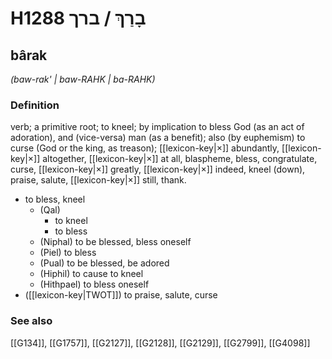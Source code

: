 # H1288 בָרַךְ / ברך

## bârak

_(baw-rak' | baw-RAHK | ba-RAHK)_

### Definition

verb; a primitive root; to kneel; by implication to bless God (as an act of adoration), and (vice-versa) man (as a benefit); also (by euphemism) to curse (God or the king, as treason); [[lexicon-key|×]] abundantly, [[lexicon-key|×]] altogether, [[lexicon-key|×]] at all, blaspheme, bless, congratulate, curse, [[lexicon-key|×]] greatly, [[lexicon-key|×]] indeed, kneel (down), praise, salute, [[lexicon-key|×]] still, thank.

- to bless, kneel
    - (Qal)
        - to kneel
        - to bless
    - (Niphal) to be blessed, bless oneself
    - (Piel) to bless
    - (Pual) to be blessed, be adored
    - (Hiphil) to cause to kneel
    - (Hithpael) to bless oneself
- ([[lexicon-key|TWOT]]) to praise, salute, curse
### See also

[[G134]], [[G1757]], [[G2127]], [[G2128]], [[G2129]], [[G2799]], [[G4098]]

